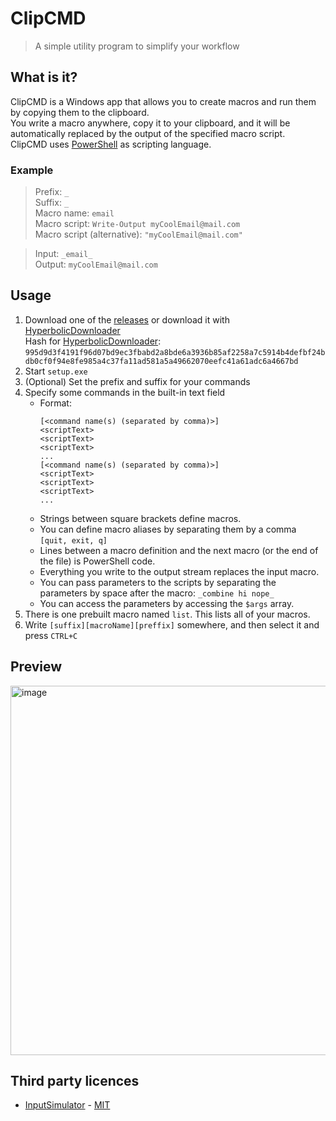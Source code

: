 # ClipCMD

> A simple utility program to simplify your workflow

## What is it?

ClipCMD is a Windows app that allows you to create macros and run them by copying them to the clipboard.\
You write a macro anywhere, copy it to your clipboard, and it will be automatically replaced by the output of the specified macro script.\
ClipCMD uses [PowerShell](https://learn.microsoft.com/en-us/powershell/scripting) as scripting language.

### Example

> Prefix: `_`\
> Suffix: `_`\
> Macro name: `email`\
> Macro script: `Write-Output myCoolEmail@mail.com`\
> Macro script (alternative): `"myCoolEmail@mail.com"`

> Input: `_email_`\
> Output: `myCoolEmail@mail.com`

## Usage

1. Download one of the [releases](https://github.com/Stone-Red-Code/ClipCMD/releases) or download it with [HyperbolicDownloader](https://github.com/Stone-Red-Code/HyperbolicDownloader)\
   Hash for [HyperbolicDownloader](https://github.com/Stone-Red-Code/HyperbolicDownloader): `995d9d3f4191f96d07bd9ec3fbabd2a8bde6a3936b85af2258a7c5914b4defbf24bdb0cf0f94e8fe985a4c37fa11ad581a5a49662070eefc41a61adc6a4667bd`
1. Start `setup.exe`
1. (Optional) Set the prefix and suffix for your commands
1. Specify some commands in the built-in text field
   - Format: 
      ```
      [<command name(s) (separated by comma)>]
      <scriptText>
      <scriptText>
      <scriptText>
      ...
      [<command name(s) (separated by comma)>]
      <scriptText>
      <scriptText>
      <scriptText>
      ...
      ```
   - Strings between square brackets define macros.
   - You can define macro aliases by separating them by a comma `[quit, exit, q]`
   - Lines between a macro definition and the next macro (or the end of the file) is PowerShell code.
   - Everything you write to the output stream replaces the input macro.
   - You can pass parameters to the scripts by separating the parameters by space after the macro: `_combine hi nope_`
   - You can access the parameters by accessing the `$args` array.
1. There is one prebuilt macro named `list`. This lists all of your macros.
1. Write `[suffix][macroName][preffix]` somewhere, and then select it and press `CTRL+C`

## Preview

<img width="591" alt="image" src="https://user-images.githubusercontent.com/56473591/226146460-d9d2e8fc-3754-44c7-bc43-2e32f1d07847.png">

## Third party licences
- [InputSimulator](https://github.com/michaelnoonan/inputsimulator) - [MIT](https://github.com/michaelnoonan/inputsimulator/blob/master/LICENSE)

